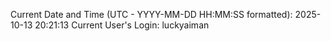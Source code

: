 Current Date and Time (UTC - YYYY-MM-DD HH:MM:SS formatted): 2025-10-13 20:21:13
Current User's Login: luckyaiman
